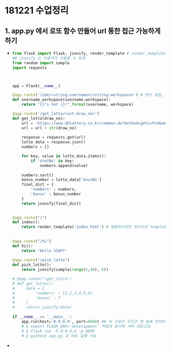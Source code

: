 # 181221 수업정리

## 1. app.py 에서 로또 함수 만들어 url 통한 접근 가능하게 하기

* ```python
  from flask import Flask, jsonify, render_template # render_template : 파일을 보내주는 애 //templates 폴더 밑에 index.html 파일을 보내주는 것
  ## jsonify 는 이용자가 이용할 수 있게 
  from random import sample
  import requests
  
  
  
  app = Flask(__name__)
  
  @app.route('/ide/<string:username>/<string:workspace>') # 변수 설정, 사용자로부터 임의로 입력값을 받을 수 있다.
  def username_workspace(username,workspace):
      return "{}'s hot {}!".format(username, workspace)
  
  @app.route('/get_lotto/<int:draw_no>')
  def get_lotto(draw_no):
      url = 'https://www.dhlottery.co.kr/common.do?method=getLottoNumber&drwNo='
      url = url + str(draw_no)
      
      response = requests.get(url) 
      lotto_data = response.json()
      numbers = []
  
      for key, value in lotto_data.items():
          if 'drwtNo' in key:
              numbers.append(value)
      
      numbers.sort()
      bonus_number = lotto_data['bnusNo']
      final_dict = {
          'numbers' : numbers,
          'bonus' : bonus_number
      }
      return jsonify(final_dict)
      
  
  @app.route("/")
  def index():
      return render_template('index.html') # 템플릿으로만 찾으므로 templates라는 폴더로 무조건 만들어줘야 함
      
      
  @app.route("/hi")
  def hi():
      return 'Hello SSAFY'
      
  @app.route("/pick_lotto")
  def pick_lotto():
      return jsonify(sample(range(1,46), 6))
  
  # @app.route("/get_lotto")
  # def get_lotto():
  #     data = {
  #         'numbers' : [1,2,3,4,5,6],
  #         'bonus' : 7
  #     }
  #     return jsonify(data)
      
  if __name__ == '__main__':
      app.run(host='0.0.0.0', port=8080) ## 이 구문은 무조건 맨 밑에 있어야 함
      # $ export FLASK_ENV='development' 저장과 동시에 서버 새로고침
      # $ flask run -h 0.0.0.0 -p 8080
      # $ python3 app.py 로 바로 실행 가능
  ```

* 